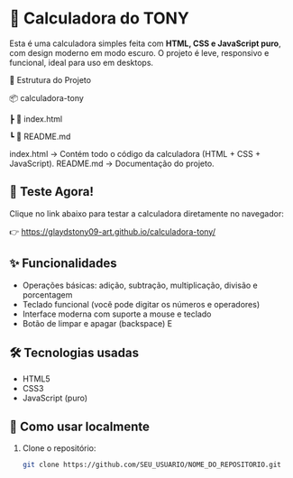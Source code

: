 # 🧮 Calculadora do TONY

Esta é uma calculadora simples feita com **HTML, CSS e JavaScript puro**, com design moderno em modo escuro. O projeto é leve, responsivo e funcional, ideal para uso em desktops.

📂 Estrutura do Projeto

📦 calculadora-tony

 ┣ 📜 index.html
 
 ┗ 📜 README.md
 
index.html → Contém todo o código da calculadora (HTML + CSS + JavaScript).
README.md → Documentação do projeto.

## 🚀 Teste Agora!

Clique no link abaixo para testar a calculadora diretamente no navegador:

👉 https://glaydstony09-art.github.io/calculadora-tony/

## ✨ Funcionalidades

- Operações básicas: adição, subtração, multiplicação, divisão e porcentagem
- Teclado funcional (você pode digitar os números e operadores)
- Interface moderna com suporte a mouse e teclado
- Botão de limpar e apagar (backspace)
E
## 🛠️ Tecnologias usadas

- HTML5
- CSS3
- JavaScript (puro)

## 📁 Como usar localmente

1. Clone o repositório:
   ```bash
   git clone https://github.com/SEU_USUARIO/NOME_DO_REPOSITORIO.git
